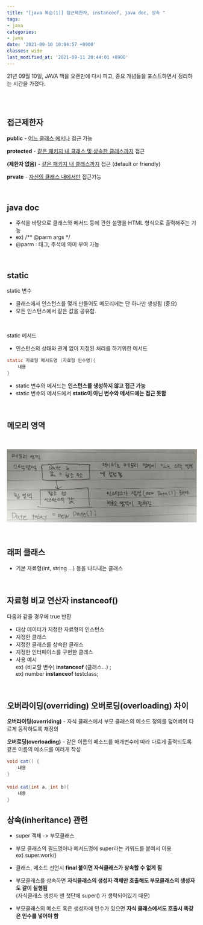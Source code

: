 ```yaml
---
title: "[java 복습(1)] 접근제한자, instanceof, java doc, 상속 "
tags:
- java
categories:
- java
date: '2021-09-10 10:04:57 +0900'
classes: wide
last_modified_at: '2021-09-11 20:44:01 +0900'
---
```

21년 09월 10일, JAVA 책을 오랜만에 다시 피고, 중요 개념들을 포스트하면서 정리하는 시간을 가졌다.

<br>
<br>

## 접근제한자
**public** - <u>어느 클래스 에서나</u> 접근 가능

**protected** - <u>같은 패키지 내 클래스 및 상속한 클래스까지</u> 접근

**(제한자 없음)** - <u>같은 패키지 내 클래스까지</u> 접근 (default or friendly)

**prvate** - <u>자신의 클래스 내에서만</u> 접근가능

<br>

## java doc
- 주석을 바탕으로 클래스와 메서드 등에 관한 설명을 HTML 형식으로 출력해주는 기능
- ex) /** @parm args */
- @parm : 태그, 주석에 의미 부여 가능

<br>

## static
static 변수
- 클래스에서 인스턴스를 몇개 만들어도 메모리에는 단 하나만 생성됨 (중요)
- 모든 인스턴스에서 같은 값을 공유함.

<br>

static 메서드
- 인스턴스의 상태와 관계 없이 지정된 처리를 하기위한 메서드

```java
static 자료형 메서드명 (자료형 인수명){
    내용
}
```

- static 변수와 메서드는 **인스턴스를 생성하지 않고 접근 가능**
- static 변수와 메서드에서 **static이 아닌 변수와 메서드에는 접근 못함**

<br>

## 메모리 영역
<br>

![mem](/assets/image/posts_image/2021_09_10_memory.jpg)

<br>

## 래퍼 클래스
- 기본 자료형(int, string ...) 등을 나타내는 클래스

<br>

## 자료형 비교 연산자 instanceof()
다음과 같을 경우에 true 반환
- 대상 데이터가 지정한 자료형의 인스턴스
- 지정한 클래스
- 지정한 클래스를 상속한 클래스
- 지정한 인터페이스를 구현한 클래스
- 사용 예시
<br>ex) (비교할 변수) **instanceof** (클래스...) ;
<br>ex) number **instanceof** testclass;

<br>

## 오버라이딩(overriding) 오버로딩(overloading) 차이
**오버라이딩(overriding)** - 자식 클래스에서 부모 클래스의 메소드 정의를 덮어씌어 다르게 동작하도록 재정의

**오버로딩(overloading)** - 같은 이름의 메소드를 매개변수에 따라 다르게 출력되도록 같은 이름의 메소드를 여러개 작성
```java
void cat() {
    내용
}

void cat(int a, int b){
    내용
}
```

## 상속(inheritance) 관련

- super 객체 -> 부모클래스
- 부모 클래스의 필드명이나 메서드명에 super라는 키워드를 붙여서 이용
<br> ex) super.work()


- 클래스, 메소드 선언시 **final 붙이면 자식클래스가 상속할 수 없게 됨**
- 부모클래스를 상속하면 **자식클래스의 생성자 객체만 호출해도 부모클래스의 생성자도 같이 실행됨**
<br>(자식클래스 생성자 맨 첫단에 super() 가 생략되어있기 때문)

- 부모클래스의 메소드 혹은 생성자에 인수가 있으면 **자식 클래스에서도 호출시 똑같은 인수를 넣어야 함**

